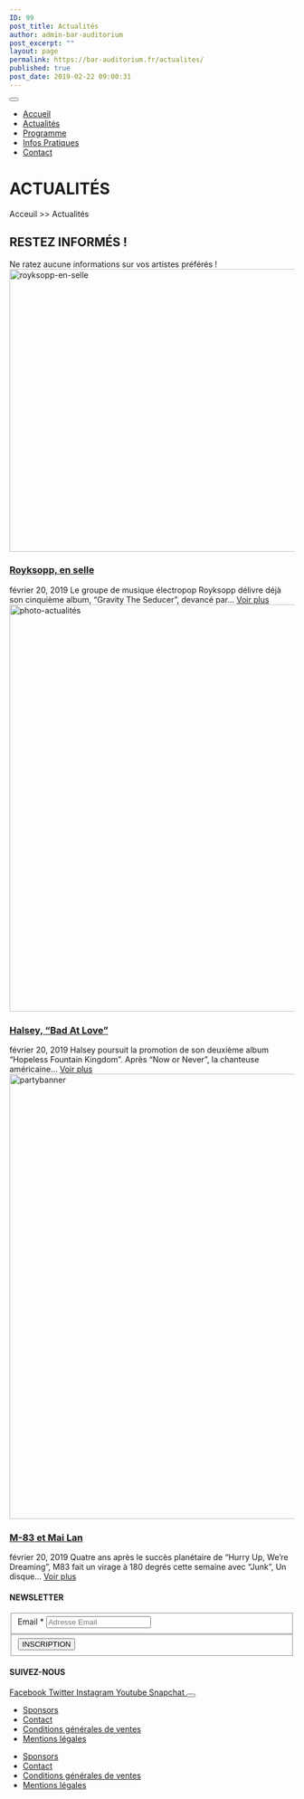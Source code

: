 ```yaml
---
ID: 99
post_title: Actualités
author: admin-bar-auditorium
post_excerpt: ""
layout: page
permalink: https://bar-auditorium.fr/actualites/
published: true
post_date: 2019-02-22 09:00:31
---
```

<button id="elementor-menu-toggle"></button>
<nav itemtype="http://schema.org/SiteNavigationElement" itemscope="itemscope" id="elementor-navigation" role="navigation" aria-label="Elementor Menu">
<ul id="elementor-navmenu">
 	<li><a href="https://bar-auditorium.fr/">Accueil</a></li>
 	<li><a href="https://bar-auditorium.fr/actualites/">Actualités</a></li>
 	<li><a href="https://bar-auditorium.fr/programmes/artistes/">Programme</a></li>
 	<li><a href="https://bar-auditorium.fr/infos-pratiques/">Infos Pratiques</a></li>
 	<li><a href="https://bar-auditorium.fr/contact/">Contact</a></li>
</ul>
</nav>
<h1>ACTUALITÉS</h1>
Acceuil &gt;&gt; Actualités
<h2>RESTEZ INFORMÉS !</h2>
Ne ratez aucune informations sur vos artistes préférés !

<article>
						<a href="https://bar-auditorium.fr/royksopp-en-selle/" title="Royksopp, en selle">
<img width="759" height="500" src="https://bar-auditorium.fr/wp-content/uploads/2019/02/Röyksopp-1.jpg" alt="royksopp-en-selle" srcset="https://bar-auditorium.fr/wp-content/uploads/2019/02/Röyksopp-1.jpg 759w, https://bar-auditorium.fr/wp-content/uploads/2019/02/Röyksopp-1-300x198.jpg 300w" sizes="(max-width: 759px) 100vw, 759px">						</a>
<h3>
							<a href="https://bar-auditorium.fr/royksopp-en-selle/" title="Royksopp, en selle">
Royksopp, en selle				</a></h3>
février 20, 2019
Le groupe de musique électropop Royksopp délivre déjà son cinquième album, “Gravity The Seducer”, devancé par…
<a href="https://bar-auditorium.fr/royksopp-en-selle/" title="Voir plus">Voir plus</a>
<!-- .obfx-grid-col-content -->

</article>
<article>
						<a href="https://bar-auditorium.fr/halsey-bad-at-love/" title="Halsey, “Bad At Love”">
<img width="1080" height="720" src="https://bar-auditorium.fr/wp-content/uploads/2019/02/photo-1505842465776-3b4953ca4f44.jpg" alt="photo-actualités" srcset="https://bar-auditorium.fr/wp-content/uploads/2019/02/photo-1505842465776-3b4953ca4f44.jpg 1080w, https://bar-auditorium.fr/wp-content/uploads/2019/02/photo-1505842465776-3b4953ca4f44-300x200.jpg 300w, https://bar-auditorium.fr/wp-content/uploads/2019/02/photo-1505842465776-3b4953ca4f44-768x512.jpg 768w, https://bar-auditorium.fr/wp-content/uploads/2019/02/photo-1505842465776-3b4953ca4f44-1024x683.jpg 1024w" sizes="(max-width: 1080px) 100vw, 1080px">						</a>
<h3>
							<a href="https://bar-auditorium.fr/halsey-bad-at-love/" title="Halsey, “Bad At Love”">
Halsey, “Bad At Love”				</a></h3>
février 20, 2019
Halsey poursuit la promotion de son deuxième album “Hopeless Fountain Kingdom”. Après “Now or Never”, la chanteuse américaine…
<a href="https://bar-auditorium.fr/halsey-bad-at-love/" title="Voir plus">Voir plus</a>
<!-- .obfx-grid-col-content -->

</article>
<article>
						<a href="https://bar-auditorium.fr/m-83-et-mai-lan-prets-a-danser/" title="M-83 et Mai Lan">
<img width="1270" height="787" src="https://bar-auditorium.fr/wp-content/uploads/2019/02/partybanner.jpg" alt="partybanner" srcset="https://bar-auditorium.fr/wp-content/uploads/2019/02/partybanner.jpg 1270w, https://bar-auditorium.fr/wp-content/uploads/2019/02/partybanner-300x186.jpg 300w, https://bar-auditorium.fr/wp-content/uploads/2019/02/partybanner-768x476.jpg 768w, https://bar-auditorium.fr/wp-content/uploads/2019/02/partybanner-1024x635.jpg 1024w" sizes="(max-width: 1270px) 100vw, 1270px">						</a>
<h3>
							<a href="https://bar-auditorium.fr/m-83-et-mai-lan-prets-a-danser/" title="M-83 et Mai Lan">
M-83 et Mai Lan				</a></h3>
février 20, 2019
Quatre ans après le succès planétaire de “Hurry Up, We’re Dreaming”, M83 fait un virage à 180 degrés cette semaine avec “Junk”, Un disque…
<a href="https://bar-auditorium.fr/m-83-et-mai-lan-prets-a-danser/" title="Voir plus">Voir plus</a>
<!-- .obfx-grid-col-content -->

</article><!-- .obfx-grid-container --><!-- .obfx-grid -->
<h4>NEWSLETTER</h4>
<form action="https://bar-auditorium.fr/wp-admin/admin-post.php" method="post" name="content-form-d7111d9" id="content-form-d7111d9"><input type="hidden" id="_wpnonce_newsletter" name="_wpnonce_newsletter" value="0ed3d70897"><input type="hidden" name="_wp_http_referer" value="/wp-admin/admin-ajax.php"><input type="hidden" name="action" value="content_form_submit"><input type="hidden" name="form-type" value="newsletter"><input type="hidden" name="form-builder" value="elementor"><input type="hidden" name="post-id" value="73"><input type="hidden" name="form-id" value="d7111d9">
<fieldset>
            <label for="data[d7111d9][email]">
Email *            </label>
<input type="text" name="data[d7111d9][email]" id="data[d7111d9][email]" required="required" placeholder="Adresse Email"></fieldset>
<fieldset>
            <button type="submit" name="submit" value="submit-newsletter-d7111d9">
INSCRIPTION                            </button></fieldset>
</form>
<h4>SUIVEZ-NOUS</h4>
<a href="" target="_blank" rel="noopener noreferrer">
Facebook
</a>
<a href="" target="_blank" rel="noopener noreferrer">
Twitter
</a>
<a href="" target="_blank" rel="noopener noreferrer">
Instagram
</a>
<a href="" target="_blank" rel="noopener noreferrer">
Youtube
</a>
<a href="" target="_blank" rel="noopener noreferrer">
Snapchat
</a>
<button id="elementor-menu-toggle"></button>
<nav itemtype="http://schema.org/SiteNavigationElement" itemscope="itemscope" id="elementor-navigation" role="navigation" aria-label="Elementor Menu">
<ul id="elementor-navmenu">
 	<li><a href="https://bar-auditorium.fr/sponsors/">Sponsors</a></li>
 	<li><a href="https://bar-auditorium.fr/contact/">Contact</a></li>
 	<li><a href="https://bar-auditorium.fr/conditions-generales-de-ventes/">Conditions générales de ventes</a></li>
 	<li><a href="https://bar-auditorium.fr/mentions-legales/">Mentions légales</a></li>
</ul>
</nav>

<nav itemtype="http://schema.org/SiteNavigationElement" itemscope="itemscope" id="cbp-hsmenu-wrapper">
<ul id="mega-menu">
 	<li><a href="https://bar-auditorium.fr/sponsors/">Sponsors</a></li>
 	<li><a href="https://bar-auditorium.fr/contact/">Contact</a></li>
 	<li><a href="https://bar-auditorium.fr/conditions-generales-de-ventes/">Conditions générales de ventes</a></li>
 	<li><a href="https://bar-auditorium.fr/mentions-legales/">Mentions légales</a></li>
</ul>
</nav>